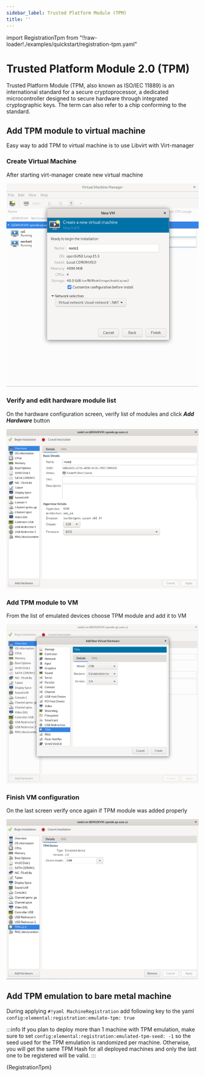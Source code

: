 ```yaml
---
sidebar_label: Trusted Platform Module (TPM)
title: ''
---
```


<head>
  <link rel="canonical" href="https://elemental.docs.rancher.com/tpm"/>
</head>

import RegistrationTpm from "!!raw-loader!./examples/quickstart/registration-tpm.yaml"

# Trusted Platform Module 2.0 (TPM)

Trusted Platform Module (TPM, also known as ISO/IEC 11889) is an international standard for a secure cryptoprocessor, a dedicated microcontroller designed to secure hardware through integrated cryptographic keys. The term can also refer to a chip conforming to the standard.

## Add TPM module to virtual machine

Easy way to add TPM to virtual machine is to use Libvirt with Virt-manager

### Create Virtual Machine

After starting virt-manager create new virtual machine

![Create new VM](images/tpm1.png)

### Verify and edit hardware module list

On the hardware configuration screen, verify list of modules and click ***Add Hardware*** button

![Devices list](images/tpm2.png)

### Add TPM module to VM

From the list of emulated devices choose TPM module and add it to VM

![Add TPM module](images/tpm3.png)

### Finish VM configuration

On the last screen verify once again if TPM module was added properly

![Verify TPM](images/tpm4.png)

## Add TPM emulation to bare metal machine

During applying `#!yaml MachineRegistration` add following key to the yaml `config:elemental:registration:emulate-tpm: true`

:::info
If you plan to deploy more than 1 machine with TPM emulation, make sure to set `config:elemental:registration:emulated-tpm-seed: -1`
so the seed used for the TPM emulation is randomized per machine. Otherwise, you will get the same TPM Hash for all deployed machines and only the last
one to be registered will be valid.
:::

<CodeBlock language="yaml" title="registration-tpm.yaml" showLineNumbers>{RegistrationTpm}</CodeBlock>
